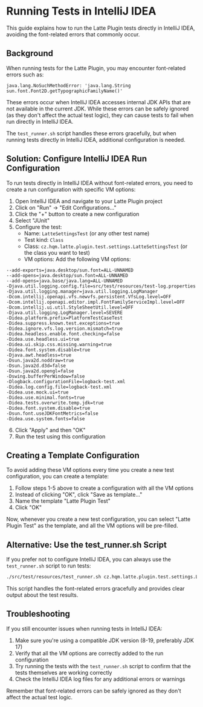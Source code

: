 # Running Tests in IntelliJ IDEA

This guide explains how to run the Latte Plugin tests directly in IntelliJ IDEA, avoiding the font-related errors that commonly occur.

## Background

When running tests for the Latte Plugin, you may encounter font-related errors such as:
```
java.lang.NoSuchMethodError: 'java.lang.String sun.font.Font2D.getTypographicFamilyName()'
```

These errors occur when IntelliJ IDEA accesses internal JDK APIs that are not available in the current JDK. While these errors can be safely ignored (as they don't affect the actual test logic), they can cause tests to fail when run directly in IntelliJ IDEA.

The `test_runner.sh` script handles these errors gracefully, but when running tests directly in IntelliJ IDEA, additional configuration is needed.

## Solution: Configure IntelliJ IDEA Run Configuration

To run tests directly in IntelliJ IDEA without font-related errors, you need to create a run configuration with specific VM options:

1. Open IntelliJ IDEA and navigate to your Latte Plugin project
2. Click on "Run" → "Edit Configurations..."
3. Click the "+" button to create a new configuration
4. Select "JUnit"
5. Configure the test:
   - Name: `LatteSettingsTest` (or any other test name)
   - Test kind: `Class`
   - Class: `cz.hqm.latte.plugin.test.settings.LatteSettingsTest` (or the class you want to test)
   - VM options: Add the following VM options:

```
--add-exports=java.desktop/sun.font=ALL-UNNAMED
--add-opens=java.desktop/sun.font=ALL-UNNAMED
--add-opens=java.base/java.lang=ALL-UNNAMED
-Djava.util.logging.config.file=src/test/resources/test-log.properties
-Djava.util.logging.manager=java.util.logging.LogManager
-Dcom.intellij.openapi.vfs.newvfs.persistent.VfsLog.level=OFF
-Dcom.intellij.openapi.editor.impl.FontFamilyServiceImpl.level=OFF
-Dcom.intellij.ui.util.StyleSheetUtil.level=OFF
-Djava.util.logging.LogManager.level=SEVERE
-Didea.platform.prefix=PlatformTestCaseTest
-Didea.suppress.known.test.exceptions=true
-Didea.ignore.vfs.log.version.mismatch=true
-Didea.headless.enable.font.checking=false
-Didea.use.headless.ui=true
-Didea.ui.skip.css.missing.warning=true
-Didea.font.system.disable=true
-Djava.awt.headless=true
-Dsun.java2d.noddraw=true
-Dsun.java2d.d3d=false
-Dsun.java2d.opengl=false
-Dswing.bufferPerWindow=false
-Dlogback.configurationFile=logback-test.xml
-Didea.log.config.file=logback-test.xml
-Didea.use.mock.ui=true
-Didea.use.minimal.fonts=true
-Didea.tests.overwrite.temp.jdk=true
-Didea.font.system.disable=true
-Dsun.font.useJDKFontMetrics=false
-Didea.use.system.fonts=false
```

6. Click "Apply" and then "OK"
7. Run the test using this configuration

## Creating a Template Configuration

To avoid adding these VM options every time you create a new test configuration, you can create a template:

1. Follow steps 1-5 above to create a configuration with all the VM options
2. Instead of clicking "OK", click "Save as template..."
3. Name the template "Latte Plugin Test"
4. Click "OK"

Now, whenever you create a new test configuration, you can select "Latte Plugin Test" as the template, and all the VM options will be pre-filled.

## Alternative: Use the test_runner.sh Script

If you prefer not to configure IntelliJ IDEA, you can always use the `test_runner.sh` script to run tests:

```bash
./src/test/resources/test_runner.sh cz.hqm.latte.plugin.test.settings.LatteSettingsTest
```

This script handles the font-related errors gracefully and provides clear output about the test results.

## Troubleshooting

If you still encounter issues when running tests in IntelliJ IDEA:

1. Make sure you're using a compatible JDK version (8-19, preferably JDK 17)
2. Verify that all the VM options are correctly added to the run configuration
3. Try running the tests with the `test_runner.sh` script to confirm that the tests themselves are working correctly
4. Check the IntelliJ IDEA log files for any additional errors or warnings

Remember that font-related errors can be safely ignored as they don't affect the actual test logic.